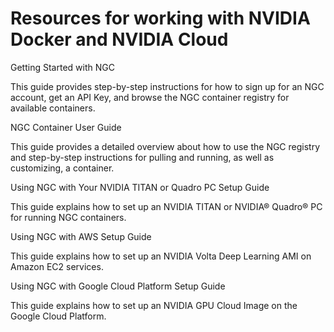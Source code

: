 # Resources for working with NVIDIA Docker and NVIDIA Cloud

Getting Started with NGC

This guide provides step-by-step instructions for how to sign up for an NGC account, get an API Key, and browse the NGC container registry for available containers.

NGC Container User Guide

This guide provides a detailed overview about how to use the NGC registry and step-by-step instructions for pulling and running, as well as customizing, a container.

Using NGC with Your NVIDIA TITAN or Quadro PC Setup Guide

This guide explains how to set up an NVIDIA TITAN or NVIDIA® Quadro® PC for running NGC containers.

Using NGC with AWS Setup Guide

This guide explains how to set up an NVIDIA Volta Deep Learning AMI on Amazon EC2 services.

Using NGC with Google Cloud Platform Setup Guide

This guide explains how to set up an NVIDIA GPU Cloud Image on the Google Cloud Platform.

